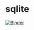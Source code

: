 # sqlite

[![Binder](https://mybinder.org/badge.svg)](https://mybinder.org/v2/gh/o-date/sqlite/master?filepath=intro%20to%20sql.ipynb)
